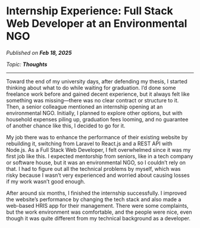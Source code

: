 # Internship Experience: Full Stack Web Developer at an Environmental NGO

_Published on **Feb 18, 2025**_

_Topic: **Thoughts**_

---

Toward the end of my university days, after defending my thesis, I started thinking about what to do while waiting for graduation. I’d done some freelance work before and gained decent experience, but it always felt like something was missing—there was no clear contract or structure to it. Then, a senior colleague mentioned an internship opening at an environmental NGO. Initially, I planned to explore other options, but with household expenses piling up, graduation fees looming, and no guarantee of another chance like this, I decided to go for it.

My job there was to enhance the performance of their existing website by rebuilding it, switching from Laravel to React.js and a REST API with Node.js. As a Full Stack Web Developer, I felt overwhelmed since it was my first job like this. I expected mentorship from seniors, like in a tech company or software house, but it was an environmental NGO, so I couldn’t rely on that. I had to figure out all the technical problems by myself, which was risky because I wasn’t very experienced and worried about causing losses if my work wasn’t good enough.

After around six months, I finished the internship successfully. I improved the website’s performance by changing the tech stack and also made a web-based HRIS app for their management. There were some complaints, but the work environment was comfortable, and the people were nice, even though it was quite different from my technical background as a developer.
